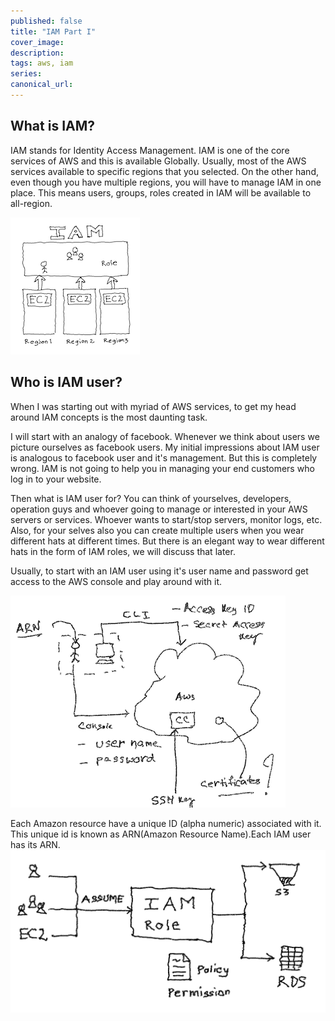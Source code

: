```yaml
---
published: false
title: "IAM Part I"
cover_image:
description:
tags: aws, iam
series:
canonical_url:
---
```


## What is IAM?
IAM stands for Identity Access Management. IAM is one of the core services of AWS and this is available Globally. Usually, most of the AWS services available to specific regions that you selected. On the other hand, even though you have multiple regions, you will have to manage IAM in one place. This means users, groups, roles created in IAM will be available to all-region.


![IAM Global Service](./assets/1-iam.png)

## Who is IAM user? 
When I was starting out with myriad of AWS services, to get my head around IAM concepts is the most daunting task. 

I will start with an analogy of facebook. Whenever we think about users we picture ourselves as facebook users. My initial impressions about IAM user is analogous to facebook user and it's management. But this is completely wrong. IAM is not going to help you in managing your end customers who log in to your website. 

Then what is IAM user for? You can think of yourselves, developers, operation guys and whoever going to manage or interested in your AWS servers or services. Whoever wants to start/stop servers, monitor logs, etc. Also, for your selves also you can create multiple users when you wear different hats at different times. But there is an elegant way to wear different hats in the form of IAM roles, we will discuss that later. 

Usually, to start with an IAM user using it's user name and password get access to the AWS console and play around with it. 


![IAM Users](./assets/2-iam.png)

Each Amazon resource have a unique ID (alpha numeric) associated with it. This unique id is known as ARN(Amazon Resource Name).Each IAM user has its ARN. 
![IAM Groups](./assets/3-iam.png)